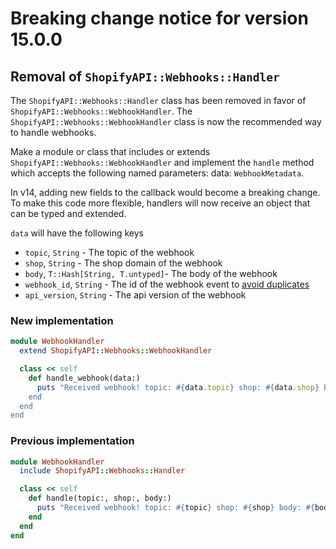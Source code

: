 # Breaking change notice for version 15.0.0

## Removal of `ShopifyAPI::Webhooks::Handler`

The `ShopifyAPI::Webhooks::Handler` class has been removed in favor of `ShopifyAPI::Webhooks::WebhookHandler`. The `ShopifyAPI::Webhooks::WebhookHandler` class is now the recommended way to handle webhooks.

Make a module or class that includes or extends `ShopifyAPI::Webhooks::WebhookHandler` and implement the `handle` method which accepts the following named parameters: data: `WebhookMetadata`.

In v14, adding new fields to the callback would become a breaking change. To make this code more flexible, handlers will now receive an object that can be typed and extended.

`data` will have the following keys
- `topic`, `String` - The topic of the webhook
- `shop`, `String` - The shop domain of the webhook
- `body`, `T::Hash[String, T.untyped]`- The body of the webhook
- `webhook_id`, `String` - The id of the webhook event to [avoid duplicates](https://shopify.dev/docs/apps/webhooks/best-practices#ignore-duplicates)
- `api_version`, `String` - The api version of the webhook

### New implementation
```ruby
module WebhookHandler
  extend ShopifyAPI::Webhooks::WebhookHandler

  class << self
    def handle_webhook(data:)
      puts "Received webhook! topic: #{data.topic} shop: #{data.shop} body: #{data.body} webhook_id: #{data.webhook_id} api_version: #{data.api_version"
    end
  end
end
```

### Previous implementation
```ruby
module WebhookHandler
  include ShopifyAPI::Webhooks::Handler

  class << self
    def handle(topic:, shop:, body:)
      puts "Received webhook! topic: #{topic} shop: #{shop} body: #{body}"
    end
  end
end
```
